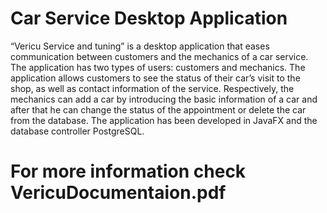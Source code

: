 # Car Service Desktop Application
“Vericu Service and tuning” is a desktop application that eases communication between
customers and the mechanics of a car service. The application has two types of users:
customers and mechanics. The application allows customers to see the status of their car’s
visit to the shop, as well as contact information of the service. Respectively, the mechanics
can add a car by introducing the basic information of a car and after that he can change the
status of the appointment or delete the car from the database. The application has been
developed in JavaFX and the database controller PostgreSQL.
# For more information check VericuDocumentaion.pdf
